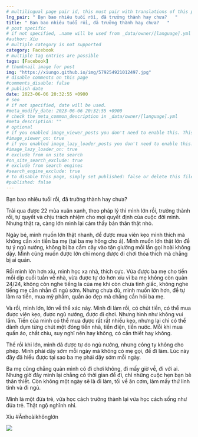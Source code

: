 ```yaml
---
# multilingual page pair id, this must pair with translations of this page. (This name must be unique)
lng_pair: " Bạn bao nhiêu tuổi rồi, đã trưởng thành hay chưa?   "
title: " Bạn bao nhiêu tuổi rồi, đã trưởng thành hay chưa?   "
# post specific
# if not specified, .name will be used from _data/owner/[language].yml
#author: Xíu
# multiple category is not supported
category: Facebook
# multiple tag entries are possible
tags: [Facebook]
# thumbnail image for post
img: "https://xiungo.github.io/img/579254921012497.jpg"
# disable comments on this page
#comments_disable: false
# publish date
date: 2023-06-06 20:32:55 +0900
# seo
# if not specified, date will be used.
#meta_modify_date: 2023-06-06 20:32:55 +0900
# check the meta_common_description in _data/owner/[language].yml
#meta_description: ""
# optional
# if you enabled image_viewer_posts you don't need to enable this. This is only if image_viewer_posts = false
#image_viewer_on: true
# if you enabled image_lazy_loader_posts you don't need to enable this. This is only if image_lazy_loader_posts = false
#image_lazy_loader_on: true
# exclude from on site search
#on_site_search_exclude: true
# exclude from search engines
#search_engine_exclude: true
# to disable this page, simply set published: false or delete this file
#published: false
---
```

Bạn bao nhiêu tuổi rồi, đã trưởng thành hay chưa? 

Trải qua được 22 mùa xuân xanh, theo pháp lý thì mình lớn rồi, trưởng thành rồi, tự quyết và chịu trách nhiệm cho mọi quyết định của cuộc đời mình. Nhưng thật ra, càng lớn mình lại cảm thấy bản thân thật nhỏ.

Ngày bé, mình muốn lớn thật nhanh, để được mua viên kẹo mình thích mà không cần xin tiền ba mẹ (tại ba mẹ hông cho á). Mình muốn lớn thật lớn để tự ý ngủ nướng, không bị ba cầm cây vào tận giường mỗi lần gọi hoài không dậy. Mình cũng muốn được lớn chỉ mong được đi chơi thỏa thích mà chẳng bị ai quản.

Rồi mình lớn hơn xíu, mình học xa nhà, thích cực. Vừa được ba mẹ cho tiền mỗi dịp cuối tuần về nhà, vừa được tự do hơn xíu vì ba mẹ không còn quản 24/24, không còn nghe tiếng la của mẹ khi còn chưa tỉnh giấc, không nghe tiếng mẹ cằn nhằn đi ngủ sớm. Nhưng chưa đủ, mình muốn lớn hơn, để tự làm ra tiền, mua mỹ phẩm, quần áo đẹp mà chẳng cần hỏi ba mẹ.

Và rồi, mình lớn, lớn về thể xác này. Mình đi làm rồi, có chút tiền, có thể mua được viên kẹo, được ngủ nướng, được đi chơi. Nhưng hình như không vui lắm. Tiền của mình có thể mua được rất rất nhiều kẹo, nhưng lại chỉ có thể dành dụm từng chút một đóng tiền nhà, tiền điện, tiền nước. Mỗi khi mua quần áo, chắt chiu, suy nghĩ nên hay không, có cần thiết hay không. 

Thế rồi khi lớn, mình đã được tự do ngủ nướng, nhưng công ty không cho phép. Mình phải dậy sớm mỗi ngày mà không có mẹ gọi, để đi làm. Lúc này đây đã hiểu được tại sao ba mẹ phải dậy sớm mỗi ngày.

Ba mẹ cũng chẳng quản mình có đi chơi không, đi mấy giờ về, đi với ai. Nhưng giờ đây mình lại chẳng có thời gian để đi, chỉ những cuộc hẹn bạn bè thân thiết. Còn không một ngày sẽ là đi làm, tối về ăn cơm, làm mấy thứ linh tinh và đi ngủ.

Mình là một đứa trẻ, vừa học cách trưởng thành lại vừa học cách sống như đứa trẻ. Thật ngộ nghĩnh nhỉ.

Xíu
#Ănhoàikhônglớn
<!-- outline-end -->
<img src= "https://xiungo.github.io/img/579254921012497.jpg">